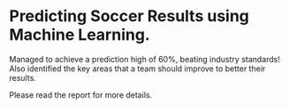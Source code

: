 # Predicting Soccer Results using Machine Learning.

Managed to achieve a prediction high of 60%, beating industry standards! Also identified the key areas that a team should improve to better their results.

Please read the report for more details.
